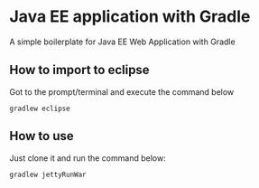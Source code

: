 # Java EE application with Gradle
A simple boilerplate for Java EE Web Application with Gradle

## How to import to eclipse
Got to the prompt/terminal and execute the command below

```gradlew eclipse```

## How to use
Just clone it and run the command below:

```gradlew jettyRunWar```
